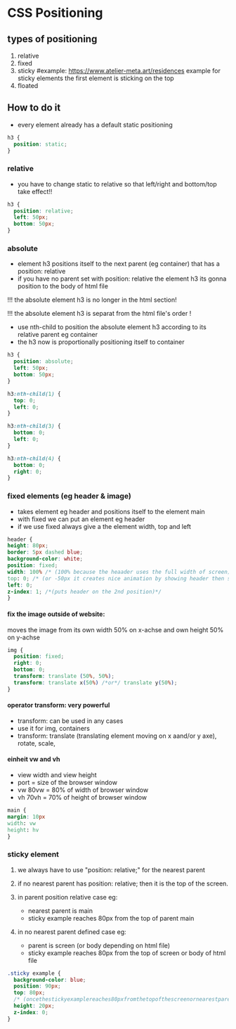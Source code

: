 # CSS Positioning

## types of positioning

1. relative
2. fixed
3. sticky
   #example:
   https://www.atelier-meta.art/residences example for sticky elements
   the first element is sticking on the top
4. floated

## How to do it

- every element already has a default static positioning

```css
h3 {
  position: static;
}
```

### relative

- you have to change static to relative so that left/right and bottom/top take effect!!

```css
h3 {
  position: relative;
  left: 50px;
  bottom: 50px;
}
```

### absolute

- element h3 positions itself to the next parent (eg container) that has a position: relative
- if you have no parent set with position: relative the element h3 its gonna position to the body of html file

!!! the absolute element h3 is no longer in the html section!

!!! the absolute element h3 is separat from the html file's order !

- use nth-child to position the absolute element h3 according to its relative parent eg container
- the h3 now is proportionally positioning itself to container

```css
h3 {
  position: absolute;
  left: 50px;
  bottom: 50px;
}

h3:nth-child(1) {
  top: 0;
  left: 0;
}

h3:nth-child(3) {
  bottom: 0;
  left: 0;
}

h3:nth-child(4) {
  bottom: 0;
  right: 0;
}
```

### fixed elements (eg header & image)

- takes element eg header and positions itself to the element main
- with fixed we can put an element eg header
- if we use fixed always give a the element width, top and left

```css
header {
height: 80px;
border: 5px dashed blue;
background-color: white;
position: fixed;
width: 100% /* (100% because the heaader uses the full width of screen) */
top: 0; /* (or -50px it creates nice animation by showing header then scrolling and it stays) */
left: 0;
z-index: 1; /*(puts header on the 2nd position)*/
}
```

#### fix the image outside of website:

moves the image from its own width 50% on x-achse and own height 50% on y-achse

```css
img {
  position: fixed;
  right: 0;
  bottom: 0;
  transform: translate (50%, 50%);
  transform: translate x(50%) /*or*/ translate y(50%);
}
```

#### operator transform: very powerful

- transform: can be used in any cases
- use it for img, containers
- transform: translate (translating element moving on x aand/or y axe), rotate, scale,

#### einheit vw and vh

- view width and view height
- port = size of the browser window
- vw 80vw = 80% of width of browser window
- vh 70vh = 70% of height of browser window

```css
main {
margin: 10px
width: vw
height: hv
}
```

### sticky element

1. we always have to use "position: relative;" for the nearest parent
2. if no nearest parent has position: relative; then it is the top of the screen.

3. in parent position relative case eg:
   - nearest parent is main
   - sticky example reaches 80px from the top of parent main
4. in no nearest parent defined case eg:
   - parent is screen (or body depending on html file)
   - sticky example reaches 80px from the top of screen or body of html file

```css
.sticky example {
  background-color: blue;
  position: 90px;
  top: 80px;
  /* (oncethestickyexamplereaches80pxfromthetopofthescreenornearestparent) */
  height: 20px;
  z-index: 0;
}
```
